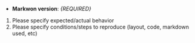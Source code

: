 * **Markwon version**: _{REQUIRED}_

1. Please specify expected/actual behavior
2. Please specify conditions/steps to reproduce (layout, code, markdown used, etc)
